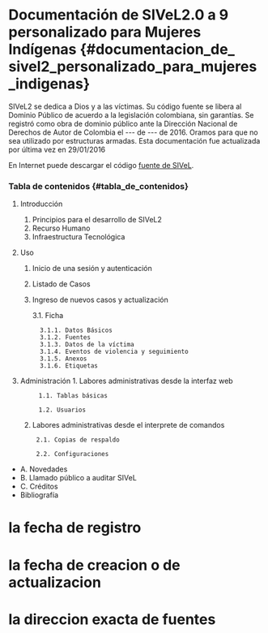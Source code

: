
# Documentación de SIVeL2.0 a 9 personalizado para Mujeres Indígenas {#documentacion_de_ sivel2_personalizado_para_mujeres_indigenas}

SIVeL2 se dedica a Dios y a las víctimas. Su código fuente se libera al Dominio Público de acuerdo a la legislación colombiana, sin garantías. Se registró como obra de dominio público ante la Dirección Nacional de Derechos de Autor de Colombia el --- de --- de 2016. Oramos para que no sea utilizado por estructuras armadas. Esta documentación fue actualizada por última vez en 29/01/2016

En Internet puede descargar el código [fuente de SIVeL](https://github.com/pasosdeJesus/sivel2_mujeresindigenas/tree/master).

### Tabla de contenidos  {#tabla_de_contenidos}
1. Introducción
   1. Principios para el desarrollo de SIVeL2
   2. Recurso Humano
   3. Infraestructura Tecnológica
2. Uso
   1. Inicio de una sesión y autenticación
   2. Listado de Casos
   3. Ingreso de nuevos casos y actualización
         
         3.1. Ficha
            
            3.1.1. Datos Básicos
            3.1.2. Fuentes
            3.1.3. Datos de la víctima
            3.1.4. Eventos de violencia y seguimiento 
            3.1.5. Anexos
            3.1.6. Etiquetas
                
3. Administración
        1. Labores administrativas desde la interfaz web
            
            1.1. Tablas básicas
            
            1.2. Usuarios
        
    2. Labores administrativas desde el interprete de comandos
        
            2.1. Copias de respaldo
        
            2.2. Configuraciones
+ A. Novedades
+ B. Llamado público a auditar SIVeL
+ C. Créditos
+ Bibliografía
 # la fecha de registro
# la fecha de creacion o de actualizacion
# la direccion exacta de fuentes


